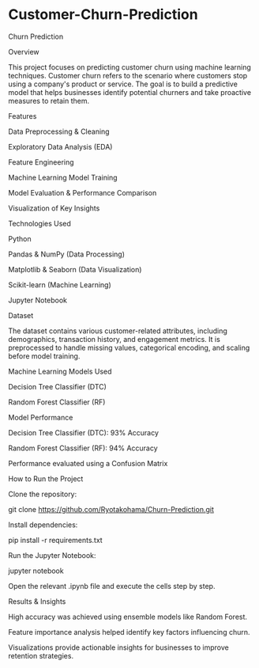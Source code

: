 # Customer-Churn-Prediction

Churn Prediction

Overview

This project focuses on predicting customer churn using machine learning techniques. Customer churn refers to the scenario where customers stop using a company's product or service. The goal is to build a predictive model that helps businesses identify potential churners and take proactive measures to retain them.

Features

Data Preprocessing & Cleaning

Exploratory Data Analysis (EDA)

Feature Engineering

Machine Learning Model Training

Model Evaluation & Performance Comparison

Visualization of Key Insights

Technologies Used

Python

Pandas & NumPy (Data Processing)

Matplotlib & Seaborn (Data Visualization)

Scikit-learn (Machine Learning)

Jupyter Notebook

Dataset

The dataset contains various customer-related attributes, including demographics, transaction history, and engagement metrics. It is preprocessed to handle missing values, categorical encoding, and scaling before model training.

Machine Learning Models Used

Decision Tree Classifier (DTC)

Random Forest Classifier (RF)

Model Performance

Decision Tree Classifier (DTC): 93% Accuracy

Random Forest Classifier (RF): 94% Accuracy

Performance evaluated using a Confusion Matrix

How to Run the Project

Clone the repository:

git clone https://github.com/Ryotakohama/Churn-Prediction.git

Install dependencies:

pip install -r requirements.txt

Run the Jupyter Notebook:

jupyter notebook

Open the relevant .ipynb file and execute the cells step by step.

Results & Insights

High accuracy was achieved using ensemble models like Random Forest.

Feature importance analysis helped identify key factors influencing churn.

Visualizations provide actionable insights for businesses to improve retention strategies.
